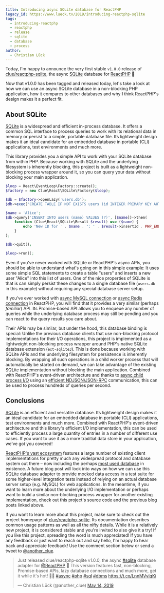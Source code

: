 ```yaml
---
title: Introducing async SQLite database for ReactPHP
legacy_id: https://www.lueck.tv/2019/introducing-reactphp-sqlite
tags:
  - introducing-reactphp
  - reactphp
  - release
  - sqlite
  - database
  - process
author:
  - Christian Lück
---
```


Today, I'm happy to announce the very first stable `v1.0.0` release of [clue/reactphp-sqlite](https://github.com/clue/reactphp-sqlite), the async [SQLite](https://www.sqlite.org/) database for [ReactPHP](https://reactphp.org/) 🎉

Now that v1.0.0 has been tagged and released today, let's take a look at how we can use an async SQLite database in a non-blocking PHP application, how it compares to other databases and why I think ReactPHP's design makes it a perfect fit.

## About SQLite

[SQLite](https://www.sqlite.org/) is a widespread and efficient in-process database. It offers a common SQL interface to process queries to work with its relational data in memory or persist to a simple, portable database file. Its lightweight design makes it an ideal candidate for an embedded database in portable (CLI) applications, test environments and much more.

This library provides you a simple API to work with your SQLite database from within PHP. Because working with SQLite and the underlying filesystem is inherently blocking, this project is built as a lightweight non-blocking process wrapper around it, so you can query your data without blocking your main application.

```php
$loop = React\EventLoop\Factory::create();
$factory = new Clue\React\SQLite\Factory($loop);

$db = $factory->openLazy('users.db');
$db->exec('CREATE TABLE IF NOT EXISTS users (id INTEGER PRIMARY KEY AUTOINCREMENT, name STRING)');

$name = 'Alice';
$db->query('INSERT INTO users (name) VALUES (?)', [$name])->then(
    function (Clue\React\SQLite\Result $result) use ($name) {
        echo 'New ID for ' . $name . ': ' . $result->insertId . PHP_EOL;
    }
);

$db->quit();

$loop->run();
```

Even if you've never worked with SQLite or ReactPHP's async APIs, you should be able to understand what's going on in this simple example: It uses some simple SQL statements to create a table "users" and inserts a new user "Alice" into this list of users. One of the nice properties of SQLite is that is can simply persist these changes to a single database file (`users.db` in this example) without requiring any special database server setup.

If you've ever worked with [async MySQL connection](https://clue.engineering/2018/introducing-reactphp-mysql-lazy-connections) or [async Redis connection](https://clue.engineering/2019/introducing-reactphp-redis) in ReactPHP, you will find that it provides a very similar (perhaps *familiar*) API. Its Promise-based API allows you to enqueue any number of queries while the underlying database process may still be pending and you can react to the query results you care about.

Their APIs may be similar, but under the hood, this database binding is special: Unlike the previous database clients that use non-blocking protocol implementations for their I/O operations, this project is implemented as a lightweight non-blocking process wrapper around PHP's native SQLite database extension (`ext-sqlite3`). This is done because working with SQLite APIs and the underlying filesystem for persistence is inherently blocking. By wrapping all such operations in a child worker process that will automatically be started on demand, we can take advantage of the existing SQLite implementation without blocking the main application. Combined with ReactPHP's event-driven architecture and thanks to [async child process I/O](https://clue.engineering/2019/introducing-reactphp-child-process) using an [efficient NDJSON/JSON-RPC](https://clue.engineering/2018/introducing-reactphp-ndjson) communication, this can be used to process hundreds of queries per second.

## Conclusions

[SQLite](https://www.sqlite.org/) is an efficient and versatile database. Its lightweight design makes it an ideal candidate for an embedded database in portable (CLI) applications, test environments and much more. Combined with ReactPHP's event-driven architecture and this library's efficient I/O implementation, this can be used to efficiently process a large quantity of entries in a number of different use cases. If you want to use it as a more traditial data store in your application, we've got you covered!

[ReactPHP's vast ecosystem](https://github.com/reactphp/react/wiki/Users) features a large number of existing client implementations for pretty much any widespread protocol and database system out there – now including the perhaps [most used database](https://www.sqlite.org/mostdeployed.html) in existence. A future blog post will look into ways on how we can use this SQLite database adapter to provide mocked data access in a test suite for some higher-level integration tests instead of relying on an actual database server setup (e.g. MySQL) for web applications. In the meantime, if you want to learn more about the underlying I/O implementation or perhaps want to build a similar non-blocking process wrapper for another existing implementation, check out this project's source code and the previous blog posts linked above.

If you want to learn more about this project, make sure to check out the project homepage of [clue/reactphp-sqlite](https://github.com/clue/reactphp-sqlite). Its documentation describes common usage patterns as well as all the nifty details. While it is a relatively new project, it is considered stable and you're invited to also give it a try! If you like this project, spreading the word is much appreciated! If you have any feedback or just want to reach out and say hello, I'm happy to hear back and appreciate feedback! Use the comment section below or send a tweet to [@another_clue](https://twitter.com/another_clue).

<blockquote class="twitter-tweet"><p lang="en" dir="ltr">Just released clue/reactphp-sqlite v1.0.0, the async <a href="https://twitter.com/hashtag/sqlite?src=hash&amp;ref_src=twsrc%5Etfw">#sqlite</a> database adapter for <a href="https://twitter.com/reactphp?ref_src=twsrc%5Etfw">@ReactPHP</a> 🎉 This version features fast, non-blocking, Promise-based APIs, lazy database connections and much more, get it while it&#39;s hot! 🐘🔥 <a href="https://twitter.com/hashtag/async?src=hash&amp;ref_src=twsrc%5Etfw">#async</a> <a href="https://twitter.com/hashtag/php?src=hash&amp;ref_src=twsrc%5Etfw">#php</a> <a href="https://twitter.com/hashtag/sql?src=hash&amp;ref_src=twsrc%5Etfw">#sql</a> <a href="https://twitter.com/hashtag/dbms?src=hash&amp;ref_src=twsrc%5Etfw">#dbms</a> <a href="https://t.co/LnnMVvIqKi">https://t.co/LnnMVvIqKi</a></p>&mdash; Christian Lück (@another_clue) <a href="https://twitter.com/another_clue/status/1128317187226329088?ref_src=twsrc%5Etfw">May 14, 2019</a></blockquote>
